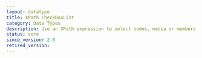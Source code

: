```yaml
---
layout: datatype
title: XPath CheckBoxList
category: Data Types
description: Use an XPath expression to select nodes, media or members to use as CheckBoxList options.
status: core
since_version: 2.0
retired_version: 
---
```

